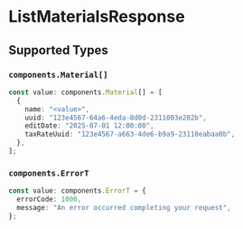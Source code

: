 # ListMaterialsResponse


## Supported Types

### `components.Material[]`

```typescript
const value: components.Material[] = [
  {
    name: "<value>",
    uuid: "123e4567-64a6-4eda-8d0d-2311003e202b",
    editDate: "2025-07-01 12:00:00",
    taxRateUuid: "123e4567-a663-4de6-b9a9-23110eabaa0b",
  },
];
```

### `components.ErrorT`

```typescript
const value: components.ErrorT = {
  errorCode: 1000,
  message: "An error occurred completing your request",
};
```

